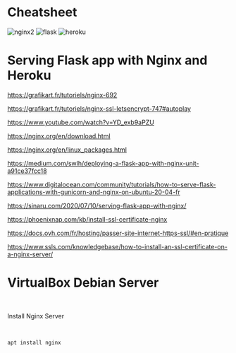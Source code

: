 # Cheatsheet

![nginx2](https://user-images.githubusercontent.com/58745332/113601935-47b53d00-9642-11eb-91cb-0e8c8095e73d.png)  ![flask](https://user-images.githubusercontent.com/58745332/113602730-446e8100-9643-11eb-8655-29dbadd23786.jpg) ![heroku](https://user-images.githubusercontent.com/58745332/113604041-04a89900-9645-11eb-912d-6bec775da06e.png)
# Serving Flask app with Nginx and Heroku


https://grafikart.fr/tutoriels/nginx-692

https://grafikart.fr/tutoriels/nginx-ssl-letsencrypt-747#autoplay

https://www.youtube.com/watch?v=YD_exb9aPZU

https://nginx.org/en/download.html

https://nginx.org/en/linux_packages.html

https://medium.com/swlh/deploying-a-flask-app-with-nginx-unit-a91ce37fcc18

https://www.digitalocean.com/community/tutorials/how-to-serve-flask-applications-with-gunicorn-and-nginx-on-ubuntu-20-04-fr

https://sinaru.com/2020/07/10/serving-flask-app-with-nginx/

https://phoenixnap.com/kb/install-ssl-certificate-nginx

https://docs.ovh.com/fr/hosting/passer-site-internet-https-ssl/#en-pratique

https://www.ssls.com/knowledgebase/how-to-install-an-ssl-certificate-on-a-nginx-server/


# VirtualBox Debian Server
<br>

<p>Install Nginx Server</p>
<br>
<code>
apt install nginx
</code>
